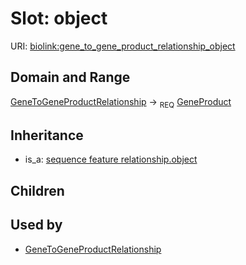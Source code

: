 # Slot: object




URI: [biolink:gene_to_gene_product_relationship_object](https://w3id.org/biolink/vocab/gene_to_gene_product_relationship_object)
## Domain and Range

[GeneToGeneProductRelationship](GeneToGeneProductRelationship.md) ->  <sub>REQ</sub> [GeneProduct](GeneProduct.md)
## Inheritance

 *  is_a: [sequence feature relationship.object](sequence_feature_relationship_object.md)
## Children

## Used by

 * [GeneToGeneProductRelationship](GeneToGeneProductRelationship.md)
